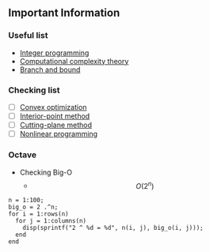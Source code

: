 ## Important Information
### Useful list
- [Integer programming](https://en.wikipedia.org/wiki/Integer_programming)
- [Computational complexity theory](https://en.wikipedia.org/wiki/Computational_complexity_theory)
- [Branch and bound](https://en.wikipedia.org/wiki/Branch_and_bound)
### Checking list
- [ ] [Convex optimization](https://en.wikipedia.org/wiki/Convex_optimization)
- [ ] [Interior-point method](https://en.wikipedia.org/wiki/Interior-point_method)
- [ ] [Cutting-plane method](https://en.wikipedia.org/wiki/Cutting-plane_method)
- [ ] [Nonlinear programming](https://en.wikipedia.org/wiki/Nonlinear_programming)
### Octave
- Checking Big-O
  - $$O(2^n)$$
```
n = 1:100;
big_o = 2 .^n;
for i = 1:rows(n)
  for j = 1:columns(n)
    disp(sprintf("2 ^ %d = %d", n(i, j), big_o(i, j)));
  end
end
```
